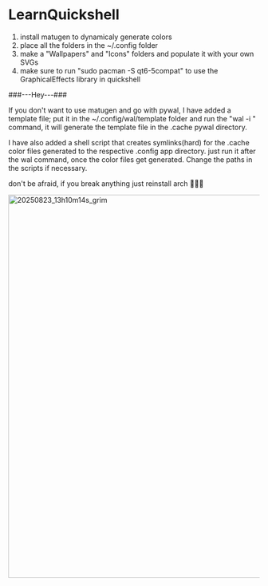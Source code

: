 # LearnQuickshell
1) install matugen to dynamicaly generate colors
2) place all the folders in the ~/.config folder
3) make a "Wallpapers" and "Icons" folders and populate it with your own SVGs
4) make sure to run "sudo pacman -S qt6-5compat" to use the GraphicalEffects library in quickshell

###---Hey---###

If you don't want to use matugen and go with pywal, I have added a template file; put it in the ~/.config/wal/template folder and run the "wal -i <path>" command, it will generate the template file in the .cache pywal directory.

I have also added a shell script that creates symlinks(hard) for the .cache color files generated to the respective .config app directory. just run it after the wal command, once the color files get generated. Change the paths in the scripts if necessary.

don't be afraid, if you break anything just reinstall arch 🤣🤣🤣

<img width="1366" height="768" alt="20250823_13h10m14s_grim" src="https://github.com/user-attachments/assets/dec6c51f-3faa-41d9-95f7-c9679da87d41" />
